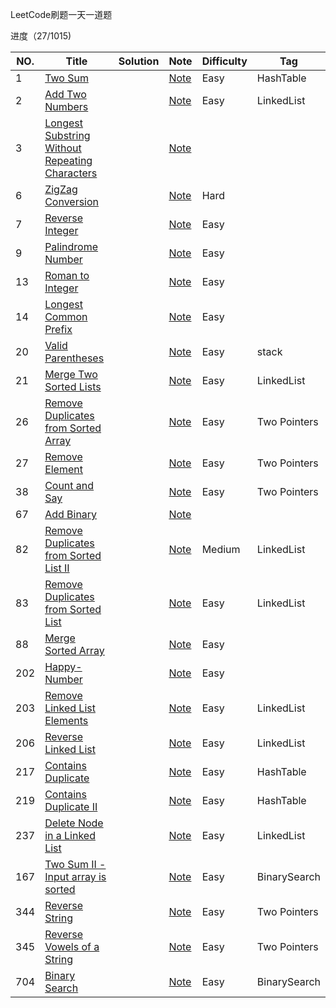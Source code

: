 LeetCode刷题一天一道题

进度（27/1015)

|NO.|Title|Solution|Note|Difficulty|Tag|
|---|-----|--------|----|----------|---|
|1|[Two Sum](https://leetcode.com/problems/two-sum)||[Note](1.Two-Sum)|Easy|HashTable|
|2|[Add Two Numbers](https://leetcode.com/problems/add-two-numbers/)||[Note](2.Add-Two-Numbers)|Easy|LinkedList|
|3|[Longest Substring Without Repeating Characters](https://leetcode.com/problems/longest-substring-without-repeating-characters/)||[Note](3.Longest-Substring-Without-Repeating-Characters)|||
|6|[ZigZag Conversion](https://leetcode.com/problems/zigzag-conversion/)||[Note](6.ZigZag-Conversion)|Hard||
|7|[Reverse Integer](https://leetcode.com/problems/reverse-integer)||[Note](7.Reverse-Integer)|Easy||
|9|[Palindrome Number](https://leetcode.com/problems/palindrome-number)||[Note](9.Palindrome-Number)|Easy||
|13|[Roman to Integer](https://leetcode.com/problems/roman-to-integer/)||[Note](13.Roman-to-Integer)|Easy||
|14|[Longest Common Prefix](https://leetcode.com/problems/longest-common-prefix/)||[Note](14.Longest-Common-Prefix)|Easy||
|20|[Valid Parentheses](https://leetcode.com/problems/valid-parentheses/)||[Note](20.Valid-Parentheses)|Easy|stack|
|21|[Merge Two Sorted Lists](https://leetcode.com/problems/merge-two-sorted-lists/)||[Note](21.Merge-Two-Sorted-Lists)|Easy|LinkedList|
|26|[Remove Duplicates from Sorted Array](https://leetcode.com/problems/remove-duplicates-from-sorted-array/)||[Note](26.Remove-Duplicates-from-Sorted-Array)|Easy|Two Pointers|
|27|[Remove Element](https://leetcode.com/problems/remove-element/)||[Note](27.Remove-Element)|Easy|Two Pointers|
|38|[Count and Say](https://leetcode.com/problems/count-and-say/)||[Note](38.Count-and-Say)|Easy|Two Pointers|
|67|[Add Binary](https://leetcode.com/problems/add-binary/)||[Note](67.Add-Binary)|||
|82|[Remove Duplicates from Sorted List II](https://leetcode.com/problems/remove-duplicates-from-sorted-list-ii/)||[Note](82.Remove-Duplicates-from-Sorted-List-II)|Medium|LinkedList|
|83|[Remove Duplicates from Sorted List](https://leetcode.com/problems/remove-duplicates-from-sorted-list/)||[Note](83.Remove-Duplicates-from-Sorted-List)|Easy|LinkedList|
|88|[Merge Sorted Array](https://leetcode.com/problems/merge-sorted-array/)||[Note](88.Merge-Sorted-Array)|Easy||
|202|[Happy-Number](https://leetcode.com/problems/happy-number/)||[Note](202.Happy-Number)|Easy||
|203|[Remove Linked List Elements](https://leetcode.com/problems/remove-linked-list-elements/)||[Note](203.Remove-Linked-List-Elements)|Easy|LinkedList|
|206|[Reverse Linked List](https://leetcode.com/problems/reverse-linked-list/)||[Note](206.Reverse-Linked-List)|Easy|LinkedList|
|217|[Contains Duplicate](https://leetcode.com/problems/contains-duplicate/)||[Note](217.Contains-Duplicate)|Easy|HashTable|
|219|[Contains Duplicate II](https://leetcode.com/problems/contains-duplicate-ii/)||[Note](219.Contains-Duplicate-II)|Easy|HashTable|
|237|[Delete Node in a Linked List](https://leetcode.com/problems/delete-node-in-a-linked-list/)||[Note](237.Delete-Node-in-a-Linked-List)|Easy|LinkedList|
|167|[Two Sum II - Input array is sorted](https://leetcode.com/problems/two-sum-ii-input-array-is-sorted/)||[Note](167.Two-Sum-II-Input-array-is-sorted)|Easy|BinarySearch|
|344|[Reverse String](https://leetcode.com/problems/reverse-string/)||[Note](344.Reverse-String)|Easy|Two Pointers|
|345|[Reverse Vowels of a String](https://leetcode.com/problems/reverse-vowels-of-a-string/)||[Note](345.Reverse-Vowels-of-a-String)|Easy|Two Pointers|
|704|[Binary Search](https://leetcode.com/problems/binary-search/)||[Note](704.Binary-Search)|Easy|BinarySearch|